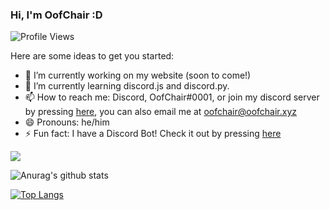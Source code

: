 ### Hi, I'm OofChair :D

![Profile Views](https://api.ghprofile.me/view?username=OofChair&label=profile_views&color=7289da)

Here are some ideas to get you started:

- 🔭 I’m currently working on my website (soon to come!)
- 🌱 I’m currently learning discord.js and discord.py. 
- 📫 How to reach me: Discord, OofChair#0001, or join my discord server by pressing [here](https://discord.gg/3PfU5q22wN), you can also email me at [oofchair@oofchair.xyz](mailto:oofchair@oofchair.xyz)
- 😄 Pronouns: he/him
- ⚡ Fun fact: I have a Discord Bot! Check it out by pressing [here](https://pwnbot.xyz)

[<img src="https://camo.githubusercontent.com/58ae3267455c5ac2a9678577cc2207d7e2e61d9d/68747470733a2f2f696d672e736869656c64732e696f2f62616467652f4f532d4c696e75782d696e666f726d6174696f6e616c3f7374796c653d666c6174266c6f676f3d6c696e7578266c6f676f436f6c6f723d776869746526636f6c6f723d326262633861">](http://google.com.au/)


![Anurag's github stats](https://github-readme-stats.vercel.app/api?username=OofChair&show_icons=true&theme=maroongold)

[![Top Langs](https://github-readme-stats.vercel.app/api/top-langs/?username=OofChair)](https://github.com/anuraghazra/github-readme-stats)


